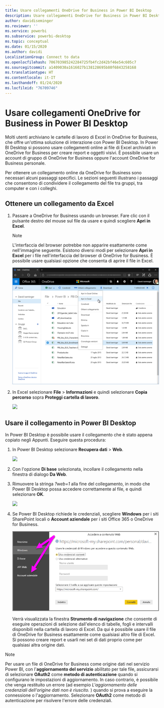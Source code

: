 ```yaml
---
title: Usare collegamenti OneDrive for Business in Power BI Desktop
description: Usare collegamenti OneDrive for Business in Power BI Desktop
author: davidiseminger
ms.reviewer: ''
ms.service: powerbi
ms.subservice: powerbi-desktop
ms.topic: conceptual
ms.date: 01/15/2020
ms.author: davidi
LocalizationGroup: Connect to data
ms.openlocfilehash: 706703985242284725fb4fc2d42bf46e54c605c7
ms.sourcegitcommit: a1409030a1616027b138128695b80f6843258168
ms.translationtype: HT
ms.contentlocale: it-IT
ms.lasthandoff: 01/24/2020
ms.locfileid: "76709746"
---
```

# <a name="use-onedrive-for-business-links-in-power-bi-desktop"></a>Usare collegamenti OneDrive for Business in Power BI Desktop
Molti utenti archiviano le cartelle di lavoro di Excel in OneDrive for Business, che offre un'ottima soluzione di interazione con Power BI Desktop. In Power BI Desktop si possono usare collegamenti online ai file di Excel archiviati in OneDrive for Business per creare report e oggetti visivi. È possibile usare un account di gruppo di OneDrive for Business oppure l'account OneDrive for Business personale.

Per ottenere un collegamento online da OneDrive for Business sono necessari alcuni passaggi specifici. Le sezioni seguenti illustrano i passaggi che consentono di condividere il collegamento del file tra gruppi, tra computer e con i colleghi.

## <a name="get-a-link-from-excel"></a>Ottenere un collegamento da Excel
1. Passare a OneDrive for Business usando un browser. Fare clic con il pulsante destro del mouse sul file da usare e quindi scegliere **Apri in Excel**.
   
   > [!NOTE]
   > L'interfaccia del browser potrebbe non apparire esattamente come nell'immagine seguente. Esistono diversi modi per selezionare **Apri in Excel** per i file nell'interfaccia del browser di OneDrive for Business. È possibile usare qualsiasi opzione che consenta di aprire il file in Excel.
   > 
   > 
   
   ![](media/desktop-use-onedrive-business-links/odb-links_02.png)
2. In Excel selezionare **File** > **Informazioni** e quindi selezionare **Copia percorso** sopra **Proteggi cartella di lavoro**.
   
   ![](media/desktop-use-onedrive-business-links/onedrive-copy-path.png)

## <a name="use-the-link-in-power-bi-desktop"></a>Usare il collegamento in Power BI Desktop
In Power BI Desktop è possibile usare il collegamento che è stato appena copiato negli Appunti. Eseguire questa procedura:

1. In Power BI Desktop selezionare **Recupera dati** > **Web**.
   
   ![](media/desktop-use-onedrive-business-links/power-bi-web-link-onedrive.png)
2. Con l'opzione **Di base** selezionata, incollare il collegamento nella finestra di dialogo **Da Web**.
3. Rimuovere la stringa *?web=1* alla fine del collegamento, in modo che Power BI Desktop possa accedere correttamente al file, e quindi selezionare **OK**.
   
    ![](media/desktop-use-onedrive-business-links/power-bi-web-link-confirmation.png) 
4. Se Power BI Desktop richiede le credenziali, scegliere **Windows** per i siti SharePoint locali o **Account aziendale** per i siti Office 365 o OneDrive for Business.
   
   ![](media/desktop-use-onedrive-business-links/odb-links_06.png)

   Verrà visualizzata la finestra **Strumento di navigazione** che consente di eseguire operazioni di selezione dall'elenco di tabelle, fogli e intervalli disponibili nella cartella di lavoro di Excel. Da qui è possibile usare il file di OneDrive for Business esattamente come qualsiasi altro file di Excel. Si possono creare report e usarli nei set di dati proprio come per qualsiasi altra origine dati.

> [!NOTE]
> Per usare un file di OneDrive for Business come origine dati nel servizio Power BI, con l'**aggiornamento del servizio** abilitato per tale file, assicurarsi di selezionare **OAuth2** come **metodo di autenticazione** quando si configurano le impostazioni di aggiornamento. In caso contrario, è possibile che venga restituito un errore (ad esempio *L'aggiornamento delle credenziali dell'origine dati non è riuscito.* ) quando si prova a eseguire la connessione o l'aggiornamento. Selezionare **OAuth2** come metodo di autenticazione per risolvere l'errore delle credenziali.
> 
> 

